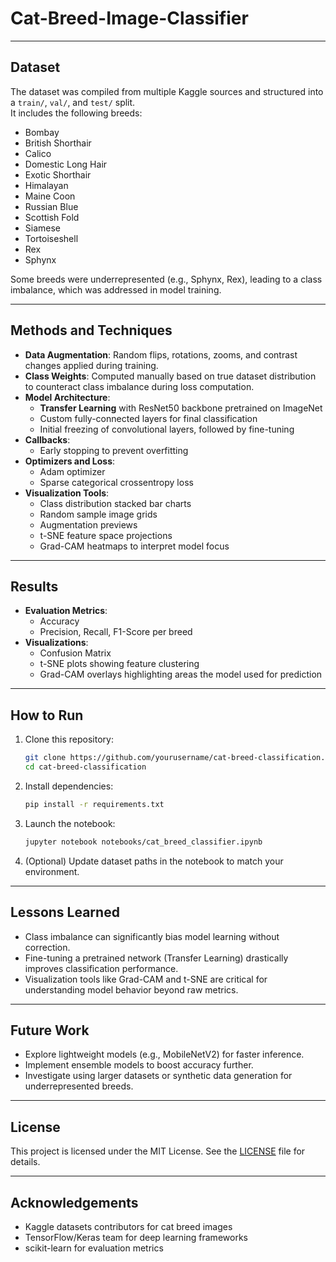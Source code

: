 # Cat-Breed-Image-Classifier

---

##  Dataset

The dataset was compiled from multiple Kaggle sources and structured into a `train/`, `val/`, and `test/` split.  
It includes the following breeds:

- Bombay
- British Shorthair
- Calico
- Domestic Long Hair
- Exotic Shorthair
- Himalayan
- Maine Coon
- Russian Blue
- Scottish Fold
- Siamese
- Tortoiseshell
- Rex
- Sphynx

Some breeds were underrepresented (e.g., Sphynx, Rex), leading to a class imbalance, which was addressed in model training.

---

## Methods and Techniques

- **Data Augmentation**: Random flips, rotations, zooms, and contrast changes applied during training.
- **Class Weights**: Computed manually based on true dataset distribution to counteract class imbalance during loss computation.
- **Model Architecture**:
  - **Transfer Learning** with ResNet50 backbone pretrained on ImageNet
  - Custom fully-connected layers for final classification
  - Initial freezing of convolutional layers, followed by fine-tuning
- **Callbacks**:
  - Early stopping to prevent overfitting
- **Optimizers and Loss**:
  - Adam optimizer
  - Sparse categorical crossentropy loss
- **Visualization Tools**:
  - Class distribution stacked bar charts
  - Random sample image grids
  - Augmentation previews
  - t-SNE feature space projections
  - Grad-CAM heatmaps to interpret model focus

---

##  Results

- **Evaluation Metrics**:
  - Accuracy
  - Precision, Recall, F1-Score per breed
- **Visualizations**:
  - Confusion Matrix
  - t-SNE plots showing feature clustering
  - Grad-CAM overlays highlighting areas the model used for prediction

---

## How to Run

1. Clone this repository:
    ```bash
    git clone https://github.com/yourusername/cat-breed-classification.git
    cd cat-breed-classification
    ```

2. Install dependencies:
    ```bash
    pip install -r requirements.txt
    ```

3. Launch the notebook:
    ```bash
    jupyter notebook notebooks/cat_breed_classifier.ipynb
    ```

4. (Optional) Update dataset paths in the notebook to match your environment.

---

##  Lessons Learned

- Class imbalance can significantly bias model learning without correction.
- Fine-tuning a pretrained network (Transfer Learning) drastically improves classification performance.
- Visualization tools like Grad-CAM and t-SNE are critical for understanding model behavior beyond raw metrics.

---

##  Future Work

- Explore lightweight models (e.g., MobileNetV2) for faster inference.
- Implement ensemble models to boost accuracy further.
- Investigate using larger datasets or synthetic data generation for underrepresented breeds.

---

##  License

This project is licensed under the MIT License. See the [LICENSE](LICENSE) file for details.

---

##  Acknowledgements

- Kaggle datasets contributors for cat breed images
- TensorFlow/Keras team for deep learning frameworks
- scikit-learn for evaluation metrics
